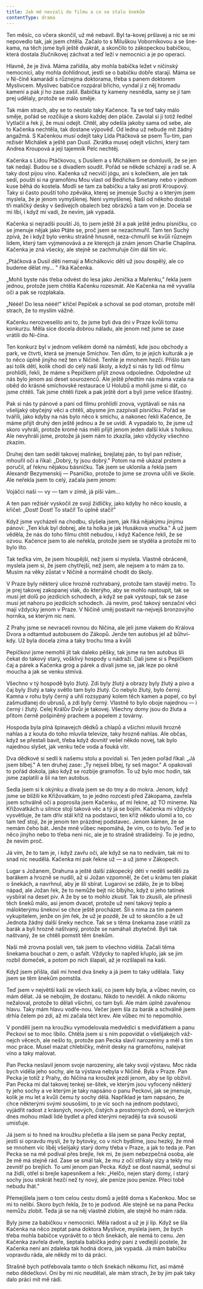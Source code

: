 ```yaml
---
title: Jak mě nevzali do filmu a co se stalo šnekům
contentType: drama
---
```


<section>

Ten měsíc, co včera skončil, už mě nebavil. Byl ta-kovej pršlavej a nic se mi nepovedlo tak, jak jsem chtěla. Začalo to s Miluškou Voborníkovou a se šne-kama, na těch jsme byli ještě dvakrát, a skončilo to zákopeckou babičkou, která dostala žlučníkovej záchvat a teď leží v nemocnici a je po operaci.

Hlavně, že je živá. Máma zařídila, aby mohla babička ležet v ničínský nemocnici, aby mohla dohlídnout, jestli se o babičku dobře starají. Máma se v Ni-číně kamarádí s různejma doktorama, třeba s panem doktorem Myslivcem. Myslivec babičce rozpáral břicho, vyndal jí z něj hromadu kamení a pak jí ho zase zašil. Babička ty kameny nesnědla, samy se jí tam prej udělaly, protože se málo směje.

Tak mám strach, aby se to nestalo taky Kačence. Ta se teď taky málo směje, pořád se rozčiluje a skoro každej den pláče. Zavolal si ji totiž ředitel Vytlačil a řek jí, že musí odejít. Chtěl, aby odešla jakoby sama od sebe, ale to Kačenka nechtěla, tak dostane výpověď. Od ledna už nebude mít žádný angažmá. S Kačenkou musí odejít taky Lída Ptáčková se psem Ťu-tim, pan režisér Michálek a ještě pan Dusil. Zkrátka musej odejít všichni, který tam Andrea Kroupová a její tajemník Pelc nechtěj.

Kačenka s Lídou Ptáčkovou, s Dusilem a s Michálkem se domluvili, že se jen tak nedají. Budou se s divadlem soudit. Pořád se někde scházejí a radí se. A taky dost pijou víno. Kačenka už necvičí jógu, ani s kolečkem, ale jen tak sedí, pouští si na gramofónu Mou vlast od Bedřicha Smetany nebo v jednom kuse běhá do kostela. Modlí se tam za babičku a taky asi proti Kroupový. Taky si často pouští toho zpěváka, kterej se jmenuje Suchý a o kterým jsem myslela, že je jenom vymyšlenej. Neni vymyšlenej. Naši od někoho dostali tři maličký desky v šedivejch obalech bez obrázků a tam von je. Docela se mi líbí, i když mi vadí, že nevím, jak vypadá.

Kačenka si nejradši pouští Jó, to jsem ještě žil a pak ještě jednu písničku, co se jmenuje nějak jako Ptáte se, proč jsem se nezachmuřil. Tam ten Suchý zpívá, že i když bylo venku strašně hnusně, neza-chmuřil se kvůli různejm lidem, který tam vyjmenovává a ze kterejch já znám jenom Charlie Chaplina. Kačenka je zná všecky, ale stejně se zachmuřuje čím dál tím víc.

„Ptáčková a Dusil děti nemají a Michálkovic děti už jsou dospělý, ale co budeme dělat my... " říká Kačenka.

„Mohli byste nás třeba odvést do lesa jako Jeníčka a Mařenku," řekla jsem jednou, protože jsem chtěla Kačenku rozesmát. Ale Kačenka na mě vyvalila oči a pak se rozplakala.

„Nééé! Do lesa nééé!" křičel Pepíček a schoval se pod otoman, protože měl strach, že to myslím vážně.

Kačenku nerozveselilo ani to, že jsme byli dva dni v Praze kvůli tomu konkurzu. Měla sice docela dobrou náladu, ale jenom než jsme se zase vrátili do Ni-čína.

Ten konkurz byl v jednom velikém domě na náměstí, kde jsou obchody a park, ve čtvrti, která se jmenuje Smíchov. Ten dům, to je jejich kulturák a je to něco úplně jinýho než ten v Ničíně. Tenhle je mnohem hezčí. Přišlo tam asi tolik dětí, kolik chodí do celý naší školy, a když si nás ty lidi od filmu prohlídli, řekli, že máme s Pepíčkem přijít znova odpoledne. Odpoledne už nás bylo jenom asi deset sourozenců. Ale ještě předtím nás máma vzala na oběd do krásné smíchovské restaurace U Holubů a mohli jsme si dát, co jsme chtěli. Tak jsme chtěli řízek a pak ještě dort a byli jsme velice šťastný.

Pak si nás ty pánové a pani od filmu prohlídli znova, vyptávali se nás na všelijaký obyčejný věci a chtěli, abysme jim zazpívali písničku. Pořád se tvářili, jako kdyby na nás bylo něco k smíchu, a nakonec řekli Kačence, že máme přijít druhý den ještě jednou a že se uvidí. A vypadalo to, že jsme už skoro vyhráli, protože kromě nás měli přijít jenom jeden další kluk s holkou. Ale nevyhráli jsme, protože já jsem nám to zkazila, jako vždycky všechno zkazím.

Druhej den tam seděl takovej malinkej, brejlatej pán, to byl pan režisér, mhouřil oči a říkal: „Dobrý, ty jsou dobrý." Potom na mě ukázal prstem a poručil, ať řeknu nějakou básničku. Tak jsem se uklonila a řekla jsem Alexandr Bezymenskij — Psaníčko, protože to jsme se zrovna učili ve škole. Ale neřekla jsem to celý, začala jsem jenom:

Vojáčci naši — vy — tam v zimě, já píši vám...

A ten pan režisér vyskočil ze svojí židličky, jako kdyby ho něco kouslo, a křičel: „Dost! Dost! To stačí! To úplně stačí!"

Když jsme vycházeli na chodbu, slyšela jsem, jak říká nějakýmu jinýmu pánovi: „Ten kluk byl dobrej, ale ta holka je jak Husákova vnučka." A už jsem věděla, že nás do toho filmu chtít nebudou, i když Kačence řekli, že se ozvou. Kačence jsem to ale neřekla, protože jsem se styděla a protože mi to bylo líto.

Tak teďka vím, že jsem hloupější, než jsem si myslela. Vlastně obráceně, myslela jsem si, že jsem chytřejší, než jsem, ale nejsem a to mám za to. Musím na věky zůstat v Ničíně a normálně chodit do školy.

V Praze byly některý ulice hrozně rozhrabaný, protože tam stavějí metro. To je prej takovej zakopanej vlak, do kterýho, aby se mohlo nastoupit, tak se musí jet dolů po jezdících schodech, a když se pak vystoupí, tak se zase musí jet nahoru po jezdících schodech. Já nevím, proč takový senzační věci mají vždycky jenom v Praze. V Ničíně uměj postavit na-nejvejš bronzovýho horníka, se kterým nic neni.

Z Prahy jsme se nevraceli rovnou do Ničína, ale jeli jsme vlakem do Králova Dvora a odtamtud autobusem do Zákopů. Jenže ten autobus jel až bůhví-kdy. Už byla docela zima a taky trochu tma a kvůli

Pepíčkovi jsme nemohli jít tak daleko pěšky, tak jsme na ten autobus šli čekat do takový starý, vošklivý hospody u nádraží. Dali jsme si s Pepíčkem čaj a párek a Kačenka grog a párek a dívali jsme se, jak leze po okně moucha a jak se venku stmívá.

Všechno v tý hospodě bylo žlutý. Zdi byly žlutý a obrazy byly žlutý a pivo a čaj byly žlutý a taky světlo tam bylo žlutý. Co nebylo žlutý, bylo černý. Kamna v rohu byly černý a uhlí rozsypaný kolem těch kamen a popel, co byl zašmudlanej do ubrusů, a zdi byly černý. Vlastně to bylo oboje najednou — i černý i žlutý. Celej Králův Dvůr je takovej. Všechny domy jsou do žluta a přitom černě pošpiněný prachem a popelem z továrny.

Hospoda byla plná špinavejch dědků a chlapů a všichni mluvili hrozně nahlas a z kouta do toho mluvila televize, taky hrozně nahlas. Ale občas, když se přestali bavit, třeba když dovnitř vešel někdo novej, tak bylo najednou slyšet, jak venku teče voda a fouká vítr.

Dva dědkové si sedli k našemu stolu a povídali si. Ten jeden pořád říkal: „Já jsem blbej." A ten druhej zase: „Ty nejseš blbej, ty seš magor." A opakovali to pořád dokola, jako když se rozbije gramofón. To už bylo moc hodin, tak jsme zaplatili a šli na ten autobus.

Sedla jsem si k okýnku a dívala jsem se do tmy a do mokra. Jenom, když jsme se blížili ke Křižovatkám, to je jedno rozcestí před Zákopama, zavřela jsem schválně oči a poprosila jsem Kačenku, ať mi řekne, až TO mineme. Na Křižovatkách u silnice stojí taková věc a tý já se bojím. Kačenka mi vždycky vysvětluje, že tam dřív stál kříž na podstavci, ten kříž někdo ulomil a to, co tam teď stojí, že je jenom ten prázdnej podstavec. Jenom kámen, že se nemám čeho bát. Jenže mně vůbec nepomáhá, že vím, co to bylo. Teď je to něco jinýho nebo to třeba neni nic, ale je to strašně strašidelný. To je jedno, že nevím proč.

Já vím, že to tam je, i když zavřu oči, ale když se na to nedívám, tak mi to snad nic neudělá. Kačenka mi pak řekne už — a už jsme v Zákopech.

Lugar s Jožanem, Drahuna a ještě další zákopecký děti v neděli seděli za barákem a hrozně se nudili, až si Jožan vzpomněl, že čet u krámu ten plakát o šnekách, a navrhnul, aby je šli sbírat. Lugarovi se zdálo, že je to blbej nápad, ale Jožan řek, že to nemůže bejt nic blbýho, když si jeho tatínek vysbíral na deset piv. A že by se to mohlo zkusit. Tak to zkusili, ale přinesli těch šneků málo, asi jenom dvacet, protože už není takový teplo a málokterýmu šnekovi se chce ještě procházet. Šli s nima za tím panem vykupitelem, jenže on jim řek, že už je pozdě, že už to skončilo a že už Jednota žádný další šneky nechce. Tak se s těma šnekama zase vrátili za barák a byli hrozně naštvaný, protože se namáhali zbytečně. Byli tak naštvaný, že se chtěli pomstít těm šnekům.

Naši mě zrovna poslali ven, tak jsem to všechno viděla. Začali těma šnekama bouchat o zem, o asfalt. Vždycky to napřed křuplo, jak se jim rozbil domeček, a potom po nich šlapali, až je rozšlapali na kaši.

Když jsem přišla, dali mi hned dva šneky a já jsem to taky udělala. Taky jsem se těm šnekům pomstila.

Teď jsem v největší kaši ze všech kaší, co jsem kdy byla, a vůbec nevím, co mám dělat. Já se nebojím, že dostanu. Nikdo to neviděl. A nikdo nikomu nežaloval, protože to dělali všichni, co tam byli. Ale mám úplně zavařenou hlavu. Taky mám hlavu vodře-nou. Večer jsem šla za barák a schválně jsem drhla čelem po zdi, až mi začala téct krev. Ale vůbec mi to nepomohlo.

V pondělí jsem na kroužku vymodelovala medvědici s medvíďátkem a panu Peckovi se to moc líbilo. Chtěla jsem si s ním popovídat o všelijakejch váž-nejch věcech, ale nešlo to, protože pan Pecka slavil narozeniny a měl s tím moc práce. Musel mazat chlebíčky, měnit desky na gramofónu, nalejvat víno a taky malovat.

Pan Pecka neslavil jenom svoje narozeniny, ale taky svoji výstavu. Moc ráda bych viděla jeho sochy, ale ta výstava nebyla v Ničíně. Byla v Praze. Pan Pecka je totiž z Prahy, do Ničína na kroužek jezdí jenom, aby se líp obživil. Pan Pecka mi dal takovej tenkej se-šítek, ve kterým jsou vyfocený některý ty jeho sochy a ve kterým je taky napsáno o panu Peckovi, jak se jmenuje, kolik je mu let a kvůli čemu ty sochy dělá. Například je tam napsáno, že chce některými svými sousošími, to je víc soch na jednom podstavci, vyjádřit radost z krásných, nových, čistých a prostorných domů, ve kterých dnes mohou mladí lidé bydlet a před kterými nejraději ta svá sousoší umisťuje.

Já jsem si to hned na kroužku přečetla a šla jsem se pana Pecky zeptat, jestli si opravdu myslí, že ty bytovky, co v nich bydlíme, jsou hezký, že mně se mnohem víc líběj všelijaký starý domy třeba v Praze, a jak to teda je. Pan Pecka se na mě podíval přes brejle, řek mi, že jsem nebezpečná osoba, ale že mě má stejně rád. Zase se smál tak, že mu z očí stříkaly slzy a tekly mu zevnitř po brejlích. To umí jenom pan Pecka. Když se dost nasmál, sednul si na židli, otřel si brejle kapesníkem a řek: „Helčo, nejen starý domy, i starý sochy jsou stokrát hezčí než ty nový, ale peníze jsou peníze. Přeci tobě nebudu lhát."

Přemejšlela jsem o tom celou cestu domů a ještě doma s Kačenkou. Moc se mi to nelíbí. Skoro bych řekla, že to je podvod. Ale stejně se na pana Pecku nemůžu zlobit. Teda já se na něj vlastně zlobím, ale stejně ho mám ráda.

Byly jsme za babičkou v nemocnici. Měla radost a už je jí líp. Když se šla Kačenka na něco zeptat pana doktora Myslivce, myslela jsem, že bych třeba mohla babičce vyprávět to o těch šnekách, ale nemá to cenu. Jen Kačenka zavřela dveře, šeptala babička jedný pani z vedlejší postele, že Kačenka není ani zdaleka tak hodná dcera, jak vypadá. Já mám babičku vopravdu ráda, ale někdy mi to dá práci.

Strašně bych potřebovala tamto o těch šnekách někomu říct, asi mámě nebo dědečkovi. Oni by mi nic neudělali, ale mám strach, že by jim pak taky dalo práci mít mě rádi.

</section>
